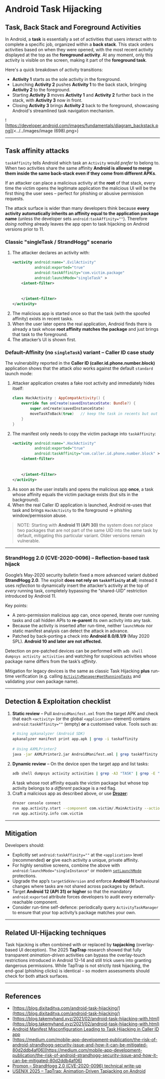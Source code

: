 # Android Task Hijacking

## Task, Back Stack and Foreground Activities

In Android, a **task** is essentially a set of activities that users interact with to complete a specific job, organized within a **back stack**. This stack orders activities based on when they were opened, with the most recent activity displayed at the top as the **foreground activity**. At any moment, only this activity is visible on the screen, making it part of the **foreground task**.

Here's a quick breakdown of activity transitions:

- **Activity 1** starts as the sole activity in the foreground.
- Launching **Activity 2** pushes **Activity 1** to the back stack, bringing **Activity 2** to the foreground.
- Starting **Activity 3** moves **Activity 1** and **Activity 2** further back in the stack, with **Activity 3** now in front.
- Closing **Activity 3** brings **Activity 2** back to the foreground, showcasing Android's streamlined task navigation mechanism.

![https://developer.android.com/images/fundamentals/diagram_backstack.png](<../../images/image (698).png>)

---

## Task affinity attacks

`taskAffinity` tells Android which task an `Activity` would *prefer* to belong to.  When two activities share the same affinity **Android is allowed to merge them inside the same back-stack even if they come from different APKs**.

If an attacker can place a malicious activity at the **root** of that stack, every time the victim opens the legitimate application the malicious UI will be the first thing the user sees – perfect for phishing or abusive permission requests.

The attack surface is wider than many developers think because **every activity automatically inherits an affinity equal to the application package name** (unless the developer sets `android:taskAffinity=""`).  Therefore *doing nothing* already leaves the app open to task hijacking on Android versions prior to 11.

### Classic "singleTask / StrandHogg" scenario

1. The attacker declares an activity with:
   ```xml
   <activity android:name=".EvilActivity"
             android:exported="true"
             android:taskAffinity="com.victim.package"
             android:launchMode="singleTask" >
       <intent-filter>
           
           
       </intent-filter>
   </activity>
   ```
2. The malicious app is started once so that the task (with the spoofed affinity) exists in recent tasks.
3. When the user later opens the real application, Android finds there is already a task whose **root affinity matches the package** and just brings that task to the foreground.
4. The attacker’s UI is shown first.

### Default–Affinity (no `singleTask`) variant  – Caller ID case study

The vulnerability reported in the **Caller ID (caller.id.phone.number.block)** application shows that the attack *also* works against the default `standard` launch mode:

1. Attacker application creates a fake root activity and immediately hides itself:
   ```kotlin
   class HackActivity : AppCompatActivity() {
       override fun onCreate(savedInstanceState: Bundle?) {
           super.onCreate(savedInstanceState)
           moveTaskToBack(true)   // keep the task in recents but out of sight
       }
   }
   ```
2. The manifest only needs to copy the victim package into `taskAffinity`:
   ```xml
   <activity android:name=".HackActivity"
             android:exported="true"
             android:taskAffinity="com.caller.id.phone.number.block" >
       <intent-filter>
           
           
       </intent-filter>
   </activity>
   ```
3. As soon as the user installs and opens the malicious app **once**, a task whose affinity equals the victim package exists (but sits in the background).
4. When the real Caller ID application is launched, Android re-uses that task and brings `HackActivity` to the foreground → phishing window/permission abuse.

> NOTE: Starting with **Android 11 (API 30)** the system does *not* place two packages that are not part of the same UID into the same task by default, mitigating this particular variant.  Older versions remain vulnerable.

---

### StrandHogg 2.0 (CVE-2020-0096) – Reflection-based task hijack

Google’s May-2020 security bulletin fixed a more advanced variant dubbed **StrandHogg 2.0**.  The exploit **does not rely on `taskAffinity` at all**; instead it uses *reflection* to dynamically insert the attacker’s activity at the top of *every* running task, completely bypassing the “shared-UID” restriction introduced by Android 11.

Key points:

* A zero-permission malicious app can, once opened, iterate over running tasks and call hidden APIs to **re-parent** its own activity into any task.
* Because the activity is inserted after run-time, neither `launchMode` nor static manifest analysis can detect the attack in advance.
* Patched by back-porting a check into **Android 8.0/8.1/9** (May 2020 SPL).  **Android 10 and later are not affected.**

Detection on pre-patched devices can be performed with `adb shell dumpsys activity activities` and watching for suspicious activities whose package name differs from the task’s *affinity*.

Mitigation for legacy devices is the same as classic Task Hijacking **plus** run-time verification (e.g. calling [`ActivityManager#getRunningTasks`](https://developer.android.com/reference/android/app/ActivityManager#getRunningTasks(int)) and validating your own package name).

---

## Detection & Exploitation checklist

1. **Static review** – Pull `AndroidManifest.xml` from the target APK and check that each `<activity>` (or the global `<application>` element) contains `android:taskAffinity=""` (empty) **or** a customised value.  Tools such as:
   ```bash
   # Using apkanalyzer (Android SDK)
   apkanalyzer manifest print app.apk | grep -i taskaffinity

   # Using AXMLPrinter2
   java -jar AXMLPrinter2.jar AndroidManifest.xml | grep taskAffinity
   ```
2. **Dynamic review** – On the device open the target app and list tasks:
   ```bash
   adb shell dumpsys activity activities | grep -A3 "TASK" | grep -E "Root|affinity"
   ```
   A task whose root affinity equals the victim package but whose top activity belongs to a *different* package is a red flag.
3. Craft a malicious app as described above, or use **[Drozer](https://github.com/WithSecureLabs/drozer)**:
   ```bash
   drozer console connect
   run app.activity.start --component com.victim/.MainActivity --action android.intent.action.MAIN
   run app.activity.info com.victim
   ```

---

## Mitigation

Developers should:

* Explicitly set `android:taskAffinity=""` at the `<application>` level (recommended) **or** give each activity a unique, private affinity.
* For highly sensitive screens, combine the above with `android:launchMode="singleInstance"` or modern [`setLaunchMode`](https://developer.android.com/reference/android/content/pm/ActivityInfo#launchMode) protections.
* Upgrade the app’s `targetSdkVersion` and enforce **Android 11** behavioural changes where tasks are not shared across packages by default.
* Target **Android 12 (API 31) or higher** so that the mandatory `android:exported` attribute forces developers to audit every externally-reachable component.
* Consider run-time self-defence: periodically query `ActivityTaskManager` to ensure that your top activity’s package matches your own.

---

## Related UI-Hijacking techniques

Task hijacking is often combined with or replaced by **tapjacking** (overlay-based UI deception).  The 2025 **TapTrap** research showed that fully transparent *animation-driven* activities can bypass the overlay-touch restrictions introduced in Android 12–14 and still trick users into granting dangerous permissions.  While TapTrap is not strictly *task* hijacking, the end-goal (phishing clicks) is identical – so modern assessments should check for both attack surfaces.

---

## References

- [https://blog.dixitaditya.com/android-task-hijacking/](https://blog.dixitaditya.com/android-task-hijacking/)
- [https://blog.takemyhand.xyz/2021/02/android-task-hijacking-with.html](https://blog.takemyhand.xyz/2021/02/android-task-hijacking-with.html)
- [Android Manifest Misconfiguration Leading to Task Hijacking in Caller ID app](https://github.com/KMov-g/androidapps/blob/main/caller.id.phone.number.block.md)
- [https://medium.com/mobile-app-development-publication/the-risk-of-android-strandhogg-security-issue-and-how-it-can-be-mitigated-80d2ddb4af06](https://medium.com/mobile-app-development-publication/the-risk-of-android-strandhogg-security-issue-and-how-it-can-be-mitigated-80d2ddb4af06)
- [Promon – StrandHogg 2.0 (CVE-2020-0096) technical write-up](https://promon.io/resources/downloads/strandhogg-2-0-new-serious-android-vulnerability)
- [USENIX 2025 – TapTrap: Animation-Driven Tapjacking on Android](https://www.usenix.org/conference/usenixsecurity25/presentation/beer)

